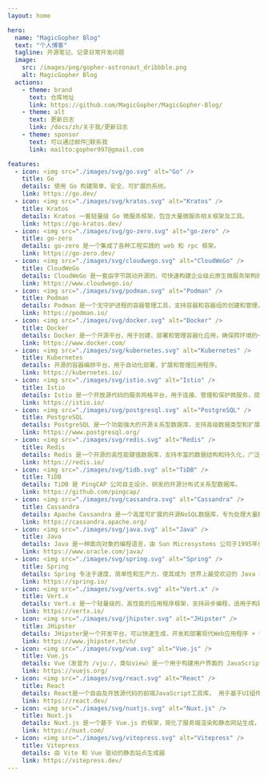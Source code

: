 ```yaml
---
layout: home

hero:
  name: "MagicGopher Blog"
  text: "个人博客"
  tagline: 开源笔记、记录日常开发问题
  image:
    src: /images/png/gopher-astronaut_dribbble.png
    alt: MagicGopher Blog
  actions:
    - theme: brand
      text: 仓库地址
      link: https://github.com/MagicGopher/MagicGopher-Blog/
    - theme: alt
      text: 更新日志
      link: /docs/zh/关于我/更新日志
    - theme: sponsor
      text: 可以通过邮件📮联系我
      link: mailto:gopher997@gmail.com

features:
  - icon: <img src="./images/svg/go.svg" alt="Go" />
    title: Go
    details: 使用 Go 构建简单、安全、可扩展的系统。
    link: https://go.dev/
  - icon: <img src="./images/svg/kratos.svg" alt="Kratos" />
    title: Kratos
    details: Kratos 一套轻量级 Go 微服务框架，包含大量微服务相关框架及工具。
    link: https://go-kratos.dev/
  - icon: <img src="./images/svg/go-zero.svg" alt="go-zero" />
    title: go-zero
    details: go-zero 是一个集成了各种工程实践的 web 和 rpc 框架。
    link: https://go-zero.dev/
  - icon: <img src="./images/svg/cloudwego.svg" alt="CloudWeGo" />
    title: CloudWeGo
    details: CloudWeGo 是一套由字节跳动开源的、可快速构建企业级云原生微服务架构的中间件集合。
    link: https://www.cloudwego.io/
  - icon: <img src="./images/svg/podman.svg" alt="Podman" />
    title: Podman
    details: Podman 是一个无守护进程的容器管理工具，支持容器和容器组的创建和管理，兼容Docker命令。
    link: https://podman.io/
  - icon: <img src="./images/svg/docker.svg" alt="Docker" />
    title: Docker
    details: Docker 是一个开源平台，用于创建、部署和管理容器化应用，确保跨环境的一致性和可移植性。
    link: https://www.docker.com/
  - icon: <img src="./images/svg/kubernetes.svg" alt="Kubernetes" />
    title: Kubernetes
    details: 开源的容器编排平台，用于自动化部署、扩展和管理应用程序。
    link: https://kubernetes.io/
  - icon: <img src="./images/svg/istio.svg" alt="Istio" />
    title: Istio
    details: Istio 是一个开放源代码的服务网格平台，用于连接、管理和保护微服务，提供流量管理和安全功能。
    link: https://istio.io/
  - icon: <img src="./images/svg/postgresql.svg" alt="PostgreSQL" />
    title: PostgreSQL
    details: PostgreSQL 是一个功能强大的开源关系型数据库，支持高级数据类型和扩展，适用于复杂的应用场景。
    link: https://www.postgresql.org/
  - icon: <img src="./images/svg/redis.svg" alt="Redis" />
    title: Redis
    details: Redis 是一个开源的高性能键值数据库，支持丰富的数据结构和持久化，广泛用于缓存和实时数据处理。
    link: https://redis.io/
  - icon: <img src="./images/svg/tidb.svg" alt="TiDB" />
    title: TiDB
    details: TiDB 是 PingCAP 公司自主设计、研发的开源分布式关系型数据库。
    link: https://github.com/pingcap/
  - icon: <img src="./images/svg/cassandra.svg" alt="Cassandra" />
    title: Cassandra
    details: Apache Cassandra 是一个高度可扩展的开源NoSQL数据库，专为处理大量数据而设计，具备高可用性和无单点故障。
    link: https://cassandra.apache.org/
  - icon: <img src="./images/svg/java.svg" alt="Java" />
    title: Java
    details: Java 是一种面向对象的编程语言，由 Sun Microsystems 公司于1995年创建。
    link: https://www.oracle.com/java/
  - icon: <img src="./images/svg/spring.svg" alt="Spring" />
    title: Spring
    details: Spring 专注于速度、简单性和生产力，使其成为 世界上最受欢迎的 Java 框架。
    link: https://spring.io/
  - icon: <img src="./images/svg/vertx.svg" alt="Vert.x" />
    title: Vert.x
    details: Vert.x 是一个轻量级的、高性能的应用程序框架，支持异步编程，适用于构建反应式应用程序和微服务。
    link: https://vertx.io/
  - icon: <img src="./images/svg/jhipster.svg" alt="JHipster" />
    title: JHipster
    details: JHipster是一个开发平台，可以快速生成，开发和部署现代Web应用程序 + 微服务架构。
    link: https://www.jhipster.tech/
  - icon: <img src="./images/svg/vue.svg" alt="Vue.js" />
    title: Vue.js
    details: Vue（发音为 /vjuː/，类似view）是一个用于构建用户界面的 JavaScript 框架。
    link: https://vuejs.org/
  - icon: <img src="./images/svg/react.svg" alt="React" />
    title: React
    details: React是一个自由及开放源代码的前端JavaScript工具库， 用于基于UI组件构建用户界面。
    link: https://react.dev/
  - icon: <img src="./images/svg/nuxtjs.svg" alt="Nuxt.js" />
    title: Nuxt.js
    details: Nuxt.js 是一个基于 Vue.js 的框架，简化了服务端渲染和静态网站生成，适合构建现代Web应用。
    link: https://nuxt.com/
  - icon: <img src="./images/svg/vitepress.svg" alt="Vitepress" />
    title: Vitepress
    details: 由 Vite 和 Vue 驱动的静态站点生成器
    link: https://vitepress.dev/
---
```


<VisitorStats />